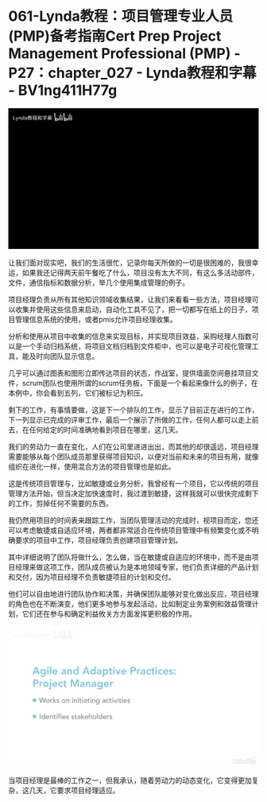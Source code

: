 # 061-Lynda教程：项目管理专业人员(PMP)备考指南Cert Prep Project Management Professional (PMP) - P27：chapter_027 - Lynda教程和字幕 - BV1ng411H77g

![](img/9cfd4ea874a2267be9bff41c0163ac12_0.png)

让我们面对现实吧，我们的生活很忙，记录你每天所做的一切是很困难的，我很幸运，如果我还记得两天前午餐吃了什么，项目没有太大不同，有这么多活动部件，文件，通信指标和数据分析，举几个使用集成管理的例子。

项目经理负责从所有其他知识领域收集结果，让我们来看看一些方法，项目经理可以收集并使用这些信息来启动，自动化工具不见了，把一切都写在纸上的日子，项目管理信息系统的使用，或者pmis允许项目经理收集。

分析和使用从项目中收集的信息来实现目标，并实现项目效益，采购经理人指数可以是一个手动归档系统，将项目文档归档到文件柜中，也可以是电子可视化管理工具，能及时向团队显示信息。

几乎可以通过图表和图形立即传达项目的状态，作战室，提供墙面空间悬挂项目文件，scrum团队也使用所谓的scrum任务板，下面是一个看起来像什么的例子，在本例中，你会看到五列，它们被标记为积压。

剩下的工作，有事情要做，这是下一个排队的工作，显示了目前正在进行的工作，下一列显示已完成的评审工作，最后一个展示了所做的工作，任何人都可以走上前去，在任何给定的时间准确地看到项目在哪里，这几天。

我们的劳动力一直在变化，人们在公司里进进出出，而其他的却很遥远，项目经理需要能够从每个团队成员那里获得项目知识，以便对当前和未来的项目有用，就像组织在进化一样，使用混合方法的项目管理也是如此。

这是传统项目管理与，比如敏捷或业务分析，我曾经有一个项目，它以传统的项目管理方法开始，但当决定加快速度时，我过渡到敏捷，这样我就可以很快完成剩下的工作，剪掉任何不需要的东西。

我仍然用项目的时间表来跟踪工作，当团队管理活动的完成时，视项目而定，您还可以考虑敏捷或自适应环境，两者都非常适合在传统项目管理中有频繁变化或不明确要求的项目中工作，项目经理负责创建项目管理计划。

其中详细说明了团队将做什么，怎么做，当在敏捷或自适应的环境中，而不是由项目经理来做这项工作，团队成员被认为是本地领域专家，他们负责详细的产品计划和交付，因为项目经理不负责敏捷项目的计划和交付。

他们可以自由地进行团队协作和决策，并确保团队能够对变化做出反应，项目经理的角色也在不断演变，他们更多地参与发起活动，比如制定业务案例和效益管理计划，它们还在参与和确定利益攸关方方面发挥更积极的作用。



![](img/9cfd4ea874a2267be9bff41c0163ac12_2.png)

当项目经理是最棒的工作之一，但我承认，随着劳动力的动态变化，它变得更加复杂，这几天，它要求项目经理适应。

